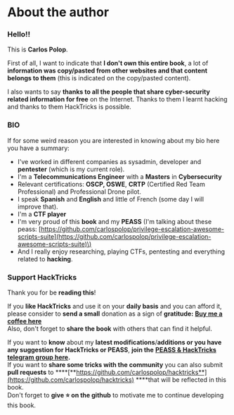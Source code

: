 # About the author

### Hello!!

This is **Carlos Polop**.

First of all, I want to indicate that **I don't own this entire book**, a lot of **information was copy/pasted from other websites and that content belongs to them** \(this is indicated on the copy/pasted content\).

I also wants to say **thanks to all the people that share cyber-security related information for free** on the Internet. Thanks to them I learnt hacking and thanks to them HackTricks is possible.

### BIO

If for some weird reason you are interested in knowing about my bio here you have a summary:

* I've worked in different companies as sysadmin, developer and **pentester** \(which is my current role\).
* I'm a **Telecommunications Engineer** with a **Masters** in **Cybersecurity**
* Relevant certifications: **OSCP, OSWE**, **CRTP** \(Certified Red Team Professional\) and Professional Drone pilot.
* I speak **Spanish** and **English** and little of French \(some day I will improve that\).
* I'm a **CTF player**
* I'm very proud of this **book** and my **PEASS** \(I'm talking about these peass: [https://github.com/carlospolop/privilege-escalation-awesome-scripts-suite](https://github.com/carlospolop/privilege-escalation-awesome-scripts-suite)\)
* And I really enjoy researching, playing CTFs, pentesting and everything related to **hacking**.

### Support HackTricks

Thank you for be **reading this**!

If you **like HackTricks** and use it on your **daily basis** and you can afford it, please consider to **send a small** donation as a sign of **gratitude:** [**Buy me a coffee here**](https://www.buymeacoffee.com/carlospolop)  
Also, don't forget to **share the book** with others that can find it helpful.

If you want to **know** about my **latest modifications**/**additions or you have any suggestion for HackTricks or PEASS**, **join the** [**PEASS & HackTricks telegram group here**](https://t.me/peass)**.**  
If you want to **share some tricks with the community** you can also submit **pull requests** to ****[**https://github.com/carlospolop/hacktricks**](https://github.com/carlospolop/hacktricks) ****that will be reflected in this book.  
Don't forget to **give ⭐ on the github** to motivate me to continue developing this book.

